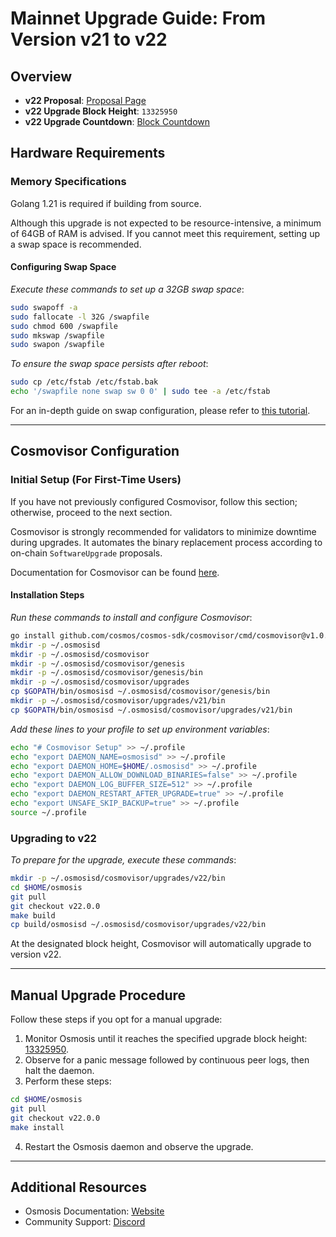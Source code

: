 # Mainnet Upgrade Guide: From Version v21 to v22

## Overview

- **v22 Proposal**: [Proposal Page](https://www.mintscan.io/osmosis/proposals/714)
- **v22 Upgrade Block Height**: `13325950`
- **v22 Upgrade Countdown**: [Block Countdown](https://dev.mintscan.io/osmosis/blocks/13325950)

## Hardware Requirements

### Memory Specifications

Golang 1.21 is required if building from source.

Although this upgrade is not expected to be resource-intensive, a minimum of 64GB of RAM is advised. If you cannot meet this requirement, setting up a swap space is recommended.

#### Configuring Swap Space

*Execute these commands to set up a 32GB swap space*:

```sh
sudo swapoff -a
sudo fallocate -l 32G /swapfile
sudo chmod 600 /swapfile
sudo mkswap /swapfile
sudo swapon /swapfile
```

*To ensure the swap space persists after reboot*:

```sh
sudo cp /etc/fstab /etc/fstab.bak
echo '/swapfile none swap sw 0 0' | sudo tee -a /etc/fstab
```

For an in-depth guide on swap configuration, please refer to [this tutorial](https://www.digitalocean.com/community/tutorials/how-to-add-swap-space-on-ubuntu-20-04).

---

## Cosmovisor Configuration

### Initial Setup (For First-Time Users)

If you have not previously configured Cosmovisor, follow this section; otherwise, proceed to the next section.

Cosmovisor is strongly recommended for validators to minimize downtime during upgrades. It automates the binary replacement process according to on-chain `SoftwareUpgrade` proposals.

Documentation for Cosmovisor can be found [here](https://docs.cosmos.network/main/tooling/cosmovisor).

#### Installation Steps

*Run these commands to install and configure Cosmovisor*:

```sh
go install github.com/cosmos/cosmos-sdk/cosmovisor/cmd/cosmovisor@v1.0.0
mkdir -p ~/.osmosisd
mkdir -p ~/.osmosisd/cosmovisor
mkdir -p ~/.osmosisd/cosmovisor/genesis
mkdir -p ~/.osmosisd/cosmovisor/genesis/bin
mkdir -p ~/.osmosisd/cosmovisor/upgrades
cp $GOPATH/bin/osmosisd ~/.osmosisd/cosmovisor/genesis/bin
mkdir -p ~/.osmosisd/cosmovisor/upgrades/v21/bin
cp $GOPATH/bin/osmosisd ~/.osmosisd/cosmovisor/upgrades/v21/bin
```

*Add these lines to your profile to set up environment variables*:

```sh
echo "# Cosmovisor Setup" >> ~/.profile
echo "export DAEMON_NAME=osmosisd" >> ~/.profile
echo "export DAEMON_HOME=$HOME/.osmosisd" >> ~/.profile
echo "export DAEMON_ALLOW_DOWNLOAD_BINARIES=false" >> ~/.profile
echo "export DAEMON_LOG_BUFFER_SIZE=512" >> ~/.profile
echo "export DAEMON_RESTART_AFTER_UPGRADE=true" >> ~/.profile
echo "export UNSAFE_SKIP_BACKUP=true" >> ~/.profile
source ~/.profile
```

### Upgrading to v22

*To prepare for the upgrade, execute these commands*:

```sh
mkdir -p ~/.osmosisd/cosmovisor/upgrades/v22/bin
cd $HOME/osmosis
git pull
git checkout v22.0.0
make build
cp build/osmosisd ~/.osmosisd/cosmovisor/upgrades/v22/bin
```

At the designated block height, Cosmovisor will automatically upgrade to version v22.

---

## Manual Upgrade Procedure

Follow these steps if you opt for a manual upgrade:

1. Monitor Osmosis until it reaches the specified upgrade block height: [13325950](https://dev.mintscan.io/osmosis/blocks/13325950).
2. Observe for a panic message followed by continuous peer logs, then halt the daemon.
3. Perform these steps:

```sh
cd $HOME/osmosis
git pull
git checkout v22.0.0
make install
```

4. Restart the Osmosis daemon and observe the upgrade.

---

## Additional Resources

- Osmosis Documentation: [Website](https://docs.osmosis.zone)
- Community Support: [Discord](https://discord.gg/pAxjcFnAFH)

